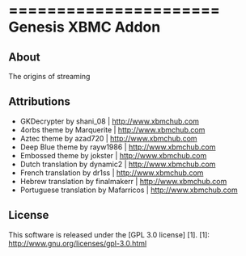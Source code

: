 ======================
Genesis XBMC Addon
======================

About
-----
The origins of streaming


Attributions
---------------------
- GKDecrypter by shani_08 | http://www.xbmchub.com
- 4orbs theme by Marquerite | http://www.xbmchub.com
- Aztec theme by azad720 | http://www.xbmchub.com
- Deep Blue theme by rayw1986 | http://www.xbmchub.com
- Embossed theme by jokster | http://www.xbmchub.com
- Dutch translation by dynamic2 | http://www.xbmchub.com
- French translation by dr1ss | http://www.xbmchub.com
- Hebrew translation by finalmakerr | http://www.xbmchub.com
- Portuguese translation by Mafarricos | http://www.xbmchub.com


License
-------
This software is released under the [GPL 3.0 license] [1].
[1]: http://www.gnu.org/licenses/gpl-3.0.html